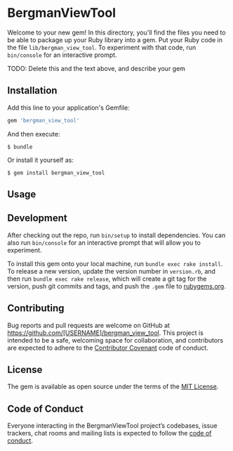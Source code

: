 # BergmanViewTool

Welcome to your new gem! In this directory, you'll find the files you need to be able to package up your Ruby library into a gem. Put your Ruby code in the file `lib/bergman_view_tool`. To experiment with that code, run `bin/console` for an interactive prompt.

TODO: Delete this and the text above, and describe your gem

## Installation

Add this line to your application's Gemfile:

```ruby
gem 'bergman_view_tool'
```

And then execute:

    $ bundle

Or install it yourself as:

    $ gem install bergman_view_tool

## Usage

## Development

After checking out the repo, run `bin/setup` to install dependencies. You can also run `bin/console` for an interactive prompt that will allow you to experiment.

To install this gem onto your local machine, run `bundle exec rake install`. To release a new version, update the version number in `version.rb`, and then run `bundle exec rake release`, which will create a git tag for the version, push git commits and tags, and push the `.gem` file to [rubygems.org](https://rubygems.org).

## Contributing

Bug reports and pull requests are welcome on GitHub at https://github.com/[USERNAME]/bergman_view_tool. This project is intended to be a safe, welcoming space for collaboration, and contributors are expected to adhere to the [Contributor Covenant](http://contributor-covenant.org) code of conduct.

## License

The gem is available as open source under the terms of the [MIT License](https://opensource.org/licenses/MIT).

## Code of Conduct

Everyone interacting in the BergmanViewTool project’s codebases, issue trackers, chat rooms and mailing lists is expected to follow the [code of conduct](https://github.com/[USERNAME]/bergman_view_tool/blob/master/CODE_OF_CONDUCT.md).
